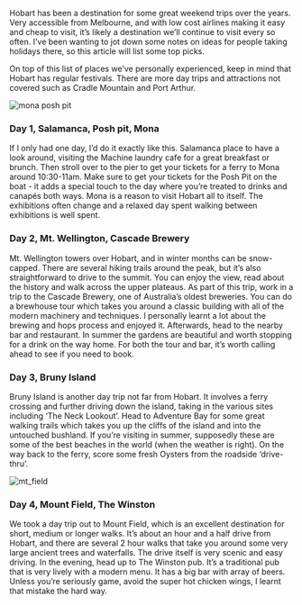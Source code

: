 Hobart has been a destination for some great weekend trips over the years. Very accessible from Melbourne, and with low cost airlines making it easy and cheap to visit, it’s likely a destination we’ll continue to visit every so often. I’ve been wanting to jot down some notes on ideas for people taking holidays there, so this article will list some top picks.

On top of this list of places we’ve personally experienced, keep in mind that Hobart has regular festivals. There are more day trips and attractions not covered such as Cradle Mountain and Port Arthur.

![mona posh pit](https://www.nickjenkins.com.au/static/assets/hobart/01_mona_posh_pit.jpg "mona posh pit")

### Day 1, Salamanca, Posh pit, Mona
If I only had one day, I’d do it exactly like this. Salamanca place to have a look around, visiting the Machine laundry cafe for a great breakfast or brunch. Then stroll over to the pier to get your tickets for a ferry to Mona around 10:30-11am. Make sure to get your tickets for the Posh Pit on the boat - it adds a special touch to the day where you’re treated to drinks and canapés both ways. Mona is a reason to visit Hobart all to itself. The exhibitions often change and a relaxed day spent walking between exhibitions is well spent. 

### Day 2, Mt. Wellington, Cascade Brewery
Mt. Wellington towers over Hobart, and in winter months can be snow-capped. There are several hiking trails around the peak, but it’s also straightforward to drive to the summit. You can enjoy the view, read about the history and walk across the upper plateaus. As part of this trip, work in a trip to the Cascade Brewery, one of Australia’s oldest breweries. You can do a brewhouse tour which takes you around a classic building with all of the modern machinery and techniques. I personally learnt a lot about the brewing and hops process and enjoyed it. Afterwards, head to the nearby bar and restaurant. In summer the gardens are beautiful and worth stopping for a drink on the way home. For both the tour and bar, it’s worth calling ahead to see if you need to book.

### Day 3, Bruny Island
Bruny Island is another day trip not far from Hobart. It involves a ferry crossing and further driving down the island, taking in the various sites including ‘The Neck Lookout’. Head to Adventure Bay for some great walking trails which takes you up the cliffs of the island and into the untouched bushland. If you’re visiting in summer, supposedly these are some of the best beaches in the world (when the weather is right). On the way back to the ferry, score some fresh Oysters from the roadside ‘drive-thru’.

![mt_field](https://www.nickjenkins.com.au/static/assets/hobart/04_mt_field.jpg "mt_field")

### Day 4, Mount Field, The Winston
We took a day trip out to Mount Field, which is an excellent destination for short, medium or longer walks. It’s about an hour and a half drive from Hobart, and there are several 2 hour walks that take you around some very large ancient trees and waterfalls. The drive itself is very scenic and easy driving. In the evening, head up to The Winston pub. It’s a traditional pub that is very lively with a modern menu. It has a big bar with array of beers. Unless you’re seriously game, avoid the super hot chicken wings, I learnt that mistake the hard way.
